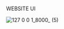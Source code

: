 WEBSITE UI

![127 0 0 1_8000_ (5)](https://github.com/SakthiMS1920/Ecommerce-website-/assets/127119001/525b5999-dbea-40cf-b278-434530b6ee03)

